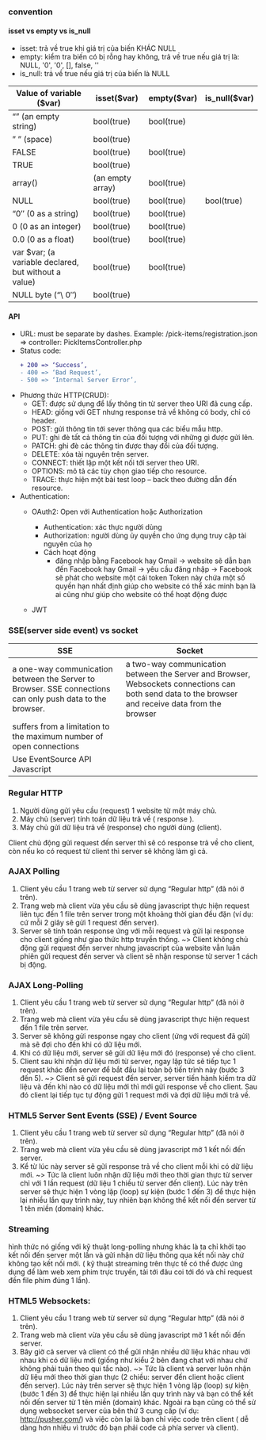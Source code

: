 ### convention
 #### isset vs empty vs is_null
 - isset: trả về true khi giá trị của biến KHÁC NULL
 - empty: kiểm tra biến có bị rỗng hay không, trả về true nếu giá trị là: NULL, '0', '0', [], false, ''
 - is_null: trả về true nếu giá trị của biến là NULL
 
| Value of variable ($var)	| isset($var)	| empty($var)	| is_null($var) |
|--------------|-------|--------------|--------------|
| “” (an empty string) | 	bool(true) | 	bool(true)	| |
| ” ” (space) |	bool(true) |	 	 
| FALSE	| bool(true)	| bool(true)	 
| TRUE	| bool(true)	 	 
| array() | (an empty array)	| bool(true)	 
| NULL	|	bool(true)	| bool(true)| bool(true)	
| “0″ (0 as a string)	| bool(true) |	bool(true)	 
| 0 (0 as an integer)	| bool(true)	| bool(true)	 
| 0.0 (0 as a float)	| bool(true)	| bool(true)	 
| var $var; (a variable declared, but without a value)	| bool(true)	| bool(true)
| NULL byte (“\ 0″)	 | bool(true)	 	 
 
 #### API
   - URL: must be separate by dashes. Example: /pick-items/registration.json => controller: PickItemsController.php
   - Status code:
     ```diff
     + 200 => ‘Success’,
     - 400 => ‘Bad Request’,
     - 500 => ‘Internal Server Error’,
     ```
   - Phương thức HTTP(CRUD):
     - GET: được sử dụng để lấy thông tin từ server theo URI đã cung cấp.
     - HEAD: giống với GET nhưng response trả về không có body, chỉ có header.
     - POST: gửi thông tin tới sever thông qua các biểu mẫu http.
     - PUT: ghi đè tất cả thông tin của đối tượng với những gì được gửi lên.
     - PATCH: ghi đè các thông tin được thay đổi của đối tượng.
     - DELETE: xóa tài nguyên trên server.
     - CONNECT: thiết lập một kết nối tới server theo URI.
     - OPTIONS: mô tả các tùy chọn giao tiếp cho resource.
     - TRACE: thực hiện một bài test loop – back theo đường dẫn đến resource.
   - Authentication:
     - OAuth2: Open với Authentication hoặc Authorization
       - Authentication: xác thực người dùng
       - Authorization: người dùng ủy quyền cho ứng dụng truy cập tài nguyên của họ
       - Cách hoạt động
          - đăng nhập bằng Facebook hay Gmail -> website sẽ dẫn bạn đến Facebook hay Gmail -> yêu cầu đăng nhập -> Facebook sẽ phát cho website một cái token Token này chứa một số quyền hạn nhất định giúp cho website có thể xác minh bạn là ai cũng như giúp cho website có thể hoạt động được
         
     - JWT

### SSE(server side event) vs socket
| SSE	| Socket |
|--------------|-------|
| a one-way communication between the Server to Browser. SSE connections can only push data to the browser. | 	a two-way communication between the Server and Browser, Websockets connections can both send data to the browser and receive data from the browser |
|suffers from a limitation to the maximum number of open connections | |	 	 
|Use EventSource API Javascript||


### Regular HTTP
1) Người dùng gửi yêu cầu (request) 1 website từ một máy chủ.
2) Máy chủ (server) tính toán dữ liệu trả về ( response ).
3) Máy chủ gửi dữ liệu trả về (response) cho người dùng (client).

Client chủ động gửi request đến server thì sẽ có response trả về cho client, còn nếu ko có request từ client thì server sẽ không làm gì cả.

### AJAX Polling
1) Client yêu cầu 1 trang web từ server sử dụng “Regular http” (đã nói ở trên).
2) Trang web mà client vừa yêu cầu sẽ dùng javascript thực hiện request liên tục đến 1 file trên server trong một khoảng thời gian đều đặn (ví dụ: cứ mỗi 2 giây sẽ gửi 1 request đến server).
3) Server sẽ tính toán response ứng với mỗi request và gửi lại response cho client giống như giao thức http truyền thống.
~> Client không chủ động gửi request đến server nhưng javascript của website vẫn luân phiên gửi request đến server và client sẽ nhận response từ server 1 cách bị động.

### AJAX Long-Polling
1) Client yêu cầu 1 trang web từ server sử dụng “Regular http” (đã nói ở trên).
2) Trang web mà client vừa yêu cầu sẽ dùng javascript thực hiện request đến 1 file trên server.
3) Server sẽ không gửi response ngay cho client (ứng với request đã gửi) mà sẽ đợi cho đến khi có dữ liệu mới.
4) Khi có dữ liệu mới, server sẽ gửi dữ liệu mới đó (response) về cho client.
5) Client sau khi nhận dữ liệu mới từ server, ngay lập tức sẽ tiếp tục 1 request khác đến server để bắt đầu lại toàn bộ tiến trình này (bước 3 đến 5).
~> Client sẽ gửi request đến server, server tiến hành kiếm tra dữ liệu và đến khi nào có dữ liệu mới thì mới gửi response về cho client. Sau đó client lại tiếp tục tự động gửi 1 request mới và đợi dữ liệu mới trả về.

### HTML5 Server Sent Events (SSE) / Event Source
1) Client yêu cầu 1 trang web từ server sử dụng “Regular http” (đã nói ở trên).
2) Trang web mà client vừa yêu cầu sẽ dùng javascript mở 1 kết nối đến server.
3) Kể từ lúc này server sẽ gửi response trả về cho client mỗi khi có dữ liệu mới.
~> Tức là client luôn nhận dữ liệu mới theo thời gian thực từ server chỉ với 1 lần request (dữ liệu 1 chiều từ server đến client). Lúc này trên server sẽ thực hiện 1 vòng lặp (loop) sự kiện (bước 1 đến 3) để thực hiện lại nhiều lần quy trình này, tuy nhiên bạn không thể kết nối đến server từ 1 tên miền (domain) khác.

### Streaming
hình thức nó giống với kỹ thuật long-polling nhưng khác là ta chỉ khởi tạo kết nối đến server một lần và gửi nhận dữ liệu thông qua kết nối này chứ không tạo kết nối mới. ( kỹ thuật streaming trên thực tế có thể được ứng dụng để làm web xem phim trực truyến, tải tới đâu coi tới đó và chỉ request đến file phim đúng 1 lần).

### HTML5 Websockets:
1) Client yêu cầu 1 trang web từ server sử dụng “Regular http” (đã nói ở trên).
2) Trang web mà client vừa yêu cầu sẽ dùng javascript mở 1 kết nối đến server.
3) Bây giờ cả server và client có thể gửi nhận nhiều dữ liệu khác nhau với nhau khi có dữ liệu mới (giống như kiểu 2 bên đang chat với nhau chứ không phải tuân theo qui tắc nào).
~> Tức là client và server luôn nhận dữ liệu mới theo thời gian thực (2 chiều: server đến client hoặc client đến server). Lúc này trên server sẽ thực hiện 1 vòng lặp (loop) sự kiện (bước 1 đến 3) để thực hiện lại nhiều lần quy trình này và bạn có thể kết nối đến server từ 1 tên miền (domain) khác. Ngoài ra bạn cũng có thể sử dụng websocket server của bên thứ 3 cung cấp (ví dụ: http://pusher.com/) và việc còn lại là bạn chỉ việc code trên client ( dễ dàng hơn nhiều vì trước đó bạn phải code cả phía server và client).

